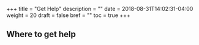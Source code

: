 +++
title = "Get Help"
description = ""
date = 2018-08-31T14:02:31-04:00
weight = 20
draft = false
bref = ""
toc = true
+++


## Where to get help


